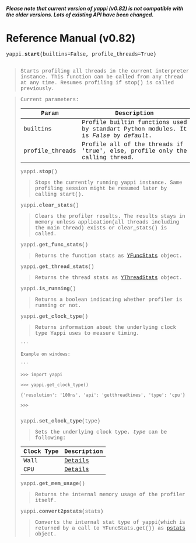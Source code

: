 _**Please note that current version of yappi (v0.82) is not compatible with the older versions. Lots of existing API have been changed.**_

# Reference Manual (v0.82) #

<font face='Courier New'>
yappi.<b>start</b>(builtins=False, profile_threads=True)<br>
<br>
<blockquote>Starts profiling all threads in the current interpreter instance. This function can be called from any thread at any time. Resumes profiling if stop() is called previously.</blockquote>

<blockquote>Current parameters:<br>
<table><thead><th> <b>Param</b> </th><th> <b>Description</b> </th></thead><tbody>
<tr><td> builtins     </td><td> Profile builtin functions used by standart Python modules. It is <i>False</i> by <i>default</i>. </td></tr>
<tr><td> profile_threads </td><td>  Profile all of the threads if 'true', else, profile only the calling thread. </td></tr></blockquote></tbody></table>

<font face='Courier New'>
yappi.<b>stop</b>()<br>
</font>

<blockquote>Stops the currently running yappi instance. Same profiling session might be resumed later by calling start().</blockquote>


<font face='Courier New'>
yappi.<b>clear_stats</b>()<br>
</font>

<blockquote>Clears the profiler results. The results stays in memory unless application(all threads including the main thread) exists or clear_stats() is called.</blockquote>


<font face='Courier New'>
yappi.<b>get_func_stats</b>()<br>
</font>

<blockquote>Returns the function stats as <a href='https://code.google.com/p/yappi/wiki/YFuncStats_v082'>YFuncStats</a>  object.</blockquote>


<font face='Courier New'>
yappi.<b>get_thread_stats</b>()<br>
</font>

<blockquote>Returns the thread stats as <a href='https://code.google.com/p/yappi/wiki/YThreadStats_v082'>YThreadStats</a>  object.</blockquote>


<font face='Courier New'>
yappi.<b>is_running</b>()<br>
</font>

<blockquote>Returns a boolean indicating whether profiler is running or not.</blockquote>


<font face='Courier New'>
yappi.<b>get_clock_type</b>()<br>
</font>

<blockquote>Returns information about the underlying clock type Yappi uses to measure timing.</blockquote>

<pre><code>'''<br>
Example on windows:<br>
'''<br>
&gt;&gt;&gt; import yappi<br>
&gt;&gt;&gt; yappi.get_clock_type()<br>
{'resolution': '100ns', 'api': 'getthreadtimes', 'type': 'cpu'}<br>
&gt;&gt;&gt;<br>
</code></pre>


<font face='Courier New'>
yappi.<b>set_clock_type</b>(type)<br>
</font>

<blockquote>Sets the underlying clock type. <i>type</i> can be following:</blockquote>

<table><thead><th> <b>Clock Type</b> </th><th> <b>Description</b> </th></thead><tbody>
<tr><td> Wall              </td><td> <a href='http://en.wikipedia.org/wiki/Wall_time'>Details</a> </td></tr>
<tr><td> CPU               </td><td> <a href='http://en.wikipedia.org/wiki/CPU_time'>Details</a> </td></tr></tbody></table>


<font face='Courier New'>
yappi.<b>get_mem_usage</b>()<br>
</font>

<blockquote>Returns the internal memory usage of the profiler itself.</blockquote>

<font face='Courier New'>
yappi.<b>convert2pstats</b>(stats)<br>
</font>

<blockquote>Converts the internal stat type of yappi(which is returned by a call to YFuncStats.get()) as <a href='http://docs.python.org/3.4/library/profile.html#module-pstats'>pstats</a> object.</blockquote>

</font>